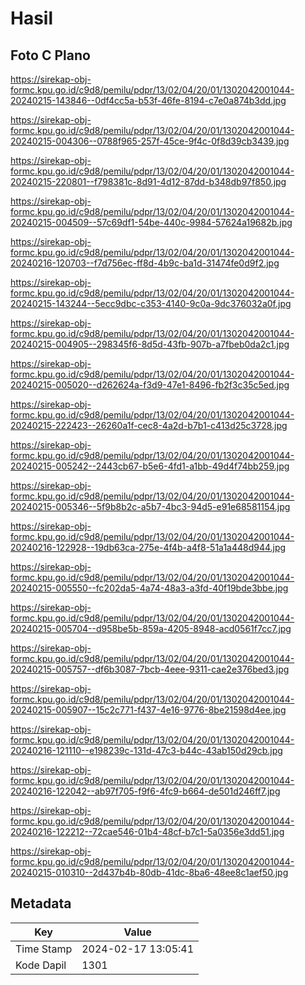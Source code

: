 # Hasil

## Foto C Plano

https://sirekap-obj-formc.kpu.go.id/c9d8/pemilu/pdpr/13/02/04/20/01/1302042001044-20240215-143846--0df4cc5a-b53f-46fe-8194-c7e0a874b3dd.jpg

https://sirekap-obj-formc.kpu.go.id/c9d8/pemilu/pdpr/13/02/04/20/01/1302042001044-20240215-004306--0788f965-257f-45ce-9f4c-0f8d39cb3439.jpg

https://sirekap-obj-formc.kpu.go.id/c9d8/pemilu/pdpr/13/02/04/20/01/1302042001044-20240215-220801--f798381c-8d91-4d12-87dd-b348db97f850.jpg

https://sirekap-obj-formc.kpu.go.id/c9d8/pemilu/pdpr/13/02/04/20/01/1302042001044-20240215-004509--57c69df1-54be-440c-9984-57624a19682b.jpg

https://sirekap-obj-formc.kpu.go.id/c9d8/pemilu/pdpr/13/02/04/20/01/1302042001044-20240216-120703--f7d756ec-ff8d-4b9c-ba1d-31474fe0d9f2.jpg

https://sirekap-obj-formc.kpu.go.id/c9d8/pemilu/pdpr/13/02/04/20/01/1302042001044-20240215-143244--5ecc9dbc-c353-4140-9c0a-9dc376032a0f.jpg

https://sirekap-obj-formc.kpu.go.id/c9d8/pemilu/pdpr/13/02/04/20/01/1302042001044-20240215-004905--298345f6-8d5d-43fb-907b-a7fbeb0da2c1.jpg

https://sirekap-obj-formc.kpu.go.id/c9d8/pemilu/pdpr/13/02/04/20/01/1302042001044-20240215-005020--d262624a-f3d9-47e1-8496-fb2f3c35c5ed.jpg

https://sirekap-obj-formc.kpu.go.id/c9d8/pemilu/pdpr/13/02/04/20/01/1302042001044-20240215-222423--26260a1f-cec8-4a2d-b7b1-c413d25c3728.jpg

https://sirekap-obj-formc.kpu.go.id/c9d8/pemilu/pdpr/13/02/04/20/01/1302042001044-20240215-005242--2443cb67-b5e6-4fd1-a1bb-49d4f74bb259.jpg

https://sirekap-obj-formc.kpu.go.id/c9d8/pemilu/pdpr/13/02/04/20/01/1302042001044-20240215-005346--5f9b8b2c-a5b7-4bc3-94d5-e91e68581154.jpg

https://sirekap-obj-formc.kpu.go.id/c9d8/pemilu/pdpr/13/02/04/20/01/1302042001044-20240216-122928--19db63ca-275e-4f4b-a4f8-51a1a448d944.jpg

https://sirekap-obj-formc.kpu.go.id/c9d8/pemilu/pdpr/13/02/04/20/01/1302042001044-20240215-005550--fc202da5-4a74-48a3-a3fd-40f19bde3bbe.jpg

https://sirekap-obj-formc.kpu.go.id/c9d8/pemilu/pdpr/13/02/04/20/01/1302042001044-20240215-005704--d958be5b-859a-4205-8948-acd0561f7cc7.jpg

https://sirekap-obj-formc.kpu.go.id/c9d8/pemilu/pdpr/13/02/04/20/01/1302042001044-20240215-005757--df6b3087-7bcb-4eee-9311-cae2e376bed3.jpg

https://sirekap-obj-formc.kpu.go.id/c9d8/pemilu/pdpr/13/02/04/20/01/1302042001044-20240215-005907--15c2c771-f437-4e16-9776-8be21598d4ee.jpg

https://sirekap-obj-formc.kpu.go.id/c9d8/pemilu/pdpr/13/02/04/20/01/1302042001044-20240216-121110--e198239c-131d-47c3-b44c-43ab150d29cb.jpg

https://sirekap-obj-formc.kpu.go.id/c9d8/pemilu/pdpr/13/02/04/20/01/1302042001044-20240216-122042--ab97f705-f9f6-4fc9-b664-de501d246ff7.jpg

https://sirekap-obj-formc.kpu.go.id/c9d8/pemilu/pdpr/13/02/04/20/01/1302042001044-20240216-122212--72cae546-01b4-48cf-b7c1-5a0356e3dd51.jpg

https://sirekap-obj-formc.kpu.go.id/c9d8/pemilu/pdpr/13/02/04/20/01/1302042001044-20240215-010310--2d437b4b-80db-41dc-8ba6-48ee8c1aef50.jpg


## Metadata

| Key        | Value               |
| ---------- | ------------------- |
| Time Stamp | 2024-02-17 13:05:41 |
| Kode Dapil | 1301                |



